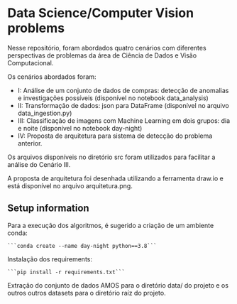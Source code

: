 # Data Science/Computer Vision problems

Nesse repositório, foram abordados quatro cenários com diferentes perspectivas de problemas da área de Ciência de Dados e Visão Computacional.

Os cenários abordados foram:

- I: Análise de um conjunto de dados de compras: detecção de anomalias e investigações possíveis (disponível no notebook data_analysis)
- II: Transformação de dados: json para DataFrame (disponível no arquivo data_ingestion.py)
- III: Classificação de imagens com Machine Learning em dois grupos: dia e noite (disponível no notebook day-night)
- IV: Proposta de arquitetura para sistema de detecção do problema anterior.

Os arquivos disponíveis no diretório src foram utilizados para facilitar a análise do Cenário III.

A proposta de arquitetura foi desenhada utilizando a ferramenta draw.io e está disponível no arquivo arquitetura.png.

## Setup information

Para a execução dos algoritmos, é sugerido a criação de um ambiente conda:

    ```conda create --name day-night python==3.8```

Instalação dos requirements:

    ```pip install -r requirements.txt```

Extração do conjunto de dados AMOS para o diretório data/ do projeto e os outros outros datasets para o diretório raíz do projeto.

